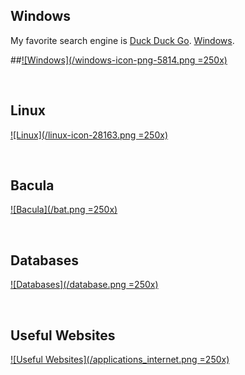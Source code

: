 ## Windows
My favorite search engine is [Duck Duck Go](https://duckduckgo.com).
[Windows]([(https://github.com/Ashdf1992/wiki/blob/main/Windows.md)]).

##[![Windows](/windows-icon-png-5814.png =250x)](/Windows)

<br>

## Linux
[![Linux](/linux-icon-28163.png =250x)](/Linux/)

<br>

## Bacula
[![Bacula](/bat.png =250x)](/Backups/Bacula)

<br>

## Databases
[![Databases](/database.png =250x)](/databases/)

<br>

## Useful Websites
[![Useful Websites](/applications_internet.png =250x)](https://home.xyz-studios.co.uk/)
